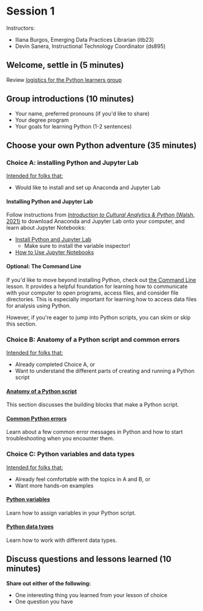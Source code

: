 # Session 1
Instructors:
* Iliana Burgos, Emerging Data Practices Librarian (itb23)
* Devin Sanera, Instructional Technology Coordinator (ds895)

## Welcome, settle in (5 minutes)

Review [logistics for the Python learners group](https://github.com/cornell-colab/python-learners/blob/main/home/about%20the%20group.md)

## Group introductions (10 minutes)

* Your name, preferred pronouns (if you'd like to share)
* Your degree program
* Your goals for learning Python (1-2 sentences) 

## Choose your own Python adventure (35 minutes)

### Choice A: installing Python and Jupyter Lab
<u>Intended for folks that:</u>
* Would like to install and set up Anaconda and Jupyter Lab


#### Installing Python and Jupyter Lab
Follow instructions from [<i>Introduction to Cultural Analytics & Python</i> (Walsh, 2021)](https://melaniewalsh.github.io/Intro-Cultural-Analytics/welcome.html) to download Anaconda and Jupyter Lab onto your computer, and learn about Jupyter Notebooks:
* [Install Python and Jupyter Lab](https://melaniewalsh.github.io/Intro-Cultural-Analytics/02-Python/01-Install-Python.html)
  * Make sure to install the variable inspector!
* [How to Use Jupyter Notebooks](https://melaniewalsh.github.io/Intro-Cultural-Analytics/02-Python/02-How-to-Use-Jupyter-Notebooks.html)

#### Optional: The Command Line

If you'd like to move beyond installing Python, check out [the Command Line](https://melaniewalsh.github.io/Intro-Cultural-Analytics/01-Command-Line/01-The-Command-Line.html) lesson. It provides a helpful foundation for learning how to communicate with your computer to open programs, access files, and consider file directories. This is especially important for learning how to access data files for analysis using Python.

However, if you're eager to jump into Python scripts, you can skim or skip this section.

### Choice B: Anatomy of a Python script and common errors

<u>Intended for folks that:</u>
* Already completed Choice A, or
* Want to understand the different parts of creating and running a Python script

#### [Anatomy of a Python script](https://melaniewalsh.github.io/Intro-Cultural-Analytics/02-Python/03-Anatomy-Python-Script.html)
This section discusses the building blocks that make a Python script. 

#### [Common Python errors](https://melaniewalsh.github.io/Intro-Cultural-Analytics/02-Python/13-Common-Python-Errors.html)
Learn about a few common error messages in Python and how to start troubleshooting when you encounter them.

### Choice C: Python variables and data types

<u>Intended for folks that:</u>
* Already feel comfortable with the topics in A and B, or
* Want more hands-on examples

#### [Python variables](https://melaniewalsh.github.io/Intro-Cultural-Analytics/02-Python/04-Variables.html)
Learn how to assign variables in your Python script. 

#### [Python data types](https://melaniewalsh.github.io/Intro-Cultural-Analytics/02-Python/04-Variables.html)
Learn how to work with different data types. 

## Discuss questions and lessons learned (10 minutes)

**Share out either of the following:**
* One interesting thing you learned from your lesson of choice
* One question you have
